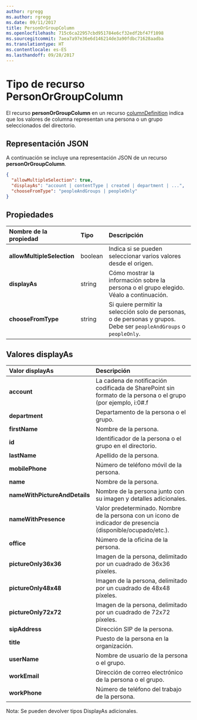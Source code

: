 ```yaml
---
author: rgregg
ms.author: rgregg
ms.date: 09/11/2017
title: PersonOrGroupColumn
ms.openlocfilehash: 715c6ca22957cbd951784e6cf32edf2bf47f1098
ms.sourcegitcommit: 7aea7a97e36e6d146214de3a90fdbc71628aadba
ms.translationtype: HT
ms.contentlocale: es-ES
ms.lasthandoff: 09/28/2017
---
```

# <a name="personorgroupcolumn-resource-type"></a>Tipo de recurso PersonOrGroupColumn

El recurso **personOrGroupColumn** en un recurso [columnDefinition](columnDefinition.md) indica que los valores de columna representan una persona o un grupo seleccionados del directorio.

## <a name="json-representation"></a>Representación JSON

A continuación se incluye una representación JSON de un recurso **personOrGroupColumn**.
<!-- { "blockType": "resource", "@type": "microsoft.graph.personOrGroupColumn", "@property.aka": "chooseFromType=format" } -->

```json
{
  "allowMultipleSelection": true,
  "displayAs": "account | contentType | created | department | ...",
  "chooseFromType": "peopleAndGroups | peopleOnly"
}
```

## <a name="properties"></a>Propiedades

| Nombre de la propiedad              | Tipo    | Descripción
|:---------------------------|:--------|:--------------------------------------
| **allowMultipleSelection** | boolean | Indica si se pueden seleccionar varios valores desde el origen.
| **displayAs**              | string  | Cómo mostrar la información sobre la persona o el grupo elegido. Véalo a continuación.
| **chooseFromType**         | string  | Si quiere permitir la selección solo de personas, o de personas y grupos. Debe ser `peopleAndGroups` o `peopleOnly`.

## <a name="displayas-values"></a>Valores displayAs

| Valor displayAs               | Descripción
|:------------------------------|:-----------------------
| **account**                   | La cadena de notificación codificada de SharePoint sin formato de la persona o el grupo (por ejemplo, i:0#.f|pertenencia|jane@contoso.com).
| **department**                | Departamento de la persona o el grupo.
| **firstName**                 | Nombre de la persona.
| **id**                        | Identificador de la persona o el grupo en el directorio.
| **lastName**                  | Apellido de la persona.
| **mobilePhone**               | Número de teléfono móvil de la persona.
| **name**                      | Nombre de la persona.
| **nameWithPictureAndDetails** | Nombre de la persona junto con su imagen y detalles adicionales.
| **nameWithPresence**          | Valor predeterminado. Nombre de la persona con un icono de indicador de presencia (disponible/ocupado/etc.).
| **office**                    | Número de la oficina de la persona.
| **pictureOnly36x36**          | Imagen de la persona, delimitado por un cuadrado de 36x36 píxeles.
| **pictureOnly48x48**          | Imagen de la persona, delimitado por un cuadrado de 48x48 píxeles.
| **pictureOnly72x72**          | Imagen de la persona, delimitado por un cuadrado de 72x72 píxeles.
| **sipAddress**                | Dirección SIP de la persona.
| **title**                     | Puesto de la persona en la organización.
| **userName**                  | Nombre de usuario de la persona o el grupo.
| **workEmail**                 | Dirección de correo electrónico de la persona o el grupo.
| **workPhone**                 | Número de teléfono del trabajo de la persona.

Nota: Se pueden devolver tipos DisplayAs adicionales.

<!-- {
  "type": "#page.annotation",
  "description": "",
  "keywords": "",
  "section": "documentation",
  "tocPath": "Resources/PersonOrGroupColumn"
} -->
